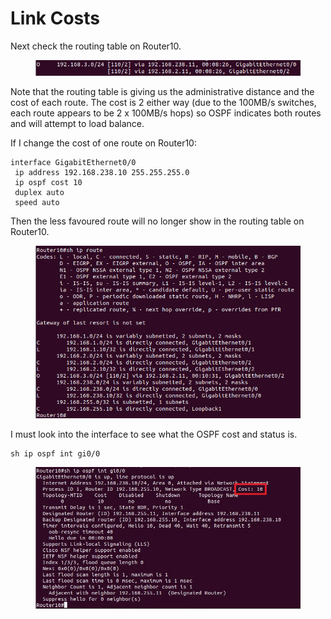 # Link Costs

Next check the routing table on Router10.

<figure><img src="../../.gitbook/assets/image (6).png" alt=""><figcaption></figcaption></figure>

Note that the routing table is giving us the administrative distance and the cost of each route. The cost is 2 either way (due to the 100MB/s switches, each route appears to be 2 x 100MB/s hops) so OSPF indicates both routes and will attempt to load balance.

If I change the cost of one route on Router10:

```
interface GigabitEthernet0/0
 ip address 192.168.238.10 255.255.255.0
 ip ospf cost 10
 duplex auto
 speed auto
```

Then the less favoured route will no longer show in the routing table on Router10.

<figure><img src="../../.gitbook/assets/image (7).png" alt=""><figcaption></figcaption></figure>

I must look into the interface to see what the OSPF cost and status is.

```
sh ip ospf int gi0/0
```

<figure><img src="../../.gitbook/assets/image (8).png" alt=""><figcaption></figcaption></figure>
